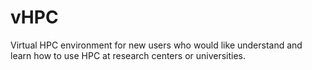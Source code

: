vHPC
====

Virtual HPC environment for new users who would like understand and learn how to use HPC at research centers or universities.
